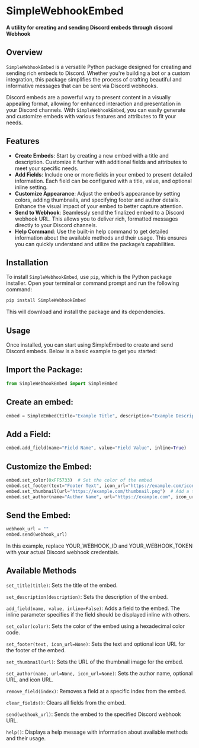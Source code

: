 # SimpleWebhookEmbed

**A utility for creating and sending Discord embeds through discord Webhook**

## Overview

`SimpleWebhookEmbed` is a versatile Python package designed for creating and sending rich embeds to Discord. Whether you're building a bot or a custom integration, this package simplifies the process of crafting beautiful and informative messages that can be sent via Discord webhooks. 

Discord embeds are a powerful way to present content in a visually appealing format, allowing for enhanced interaction and presentation in your Discord channels. With `SimpleWebhookEmbed`, you can easily generate and customize embeds with various features and attributes to fit your needs.

## Features

- **__Create Embeds__**: Start by creating a new embed with a title and description. Customize it further with additional fields and attributes to meet your specific needs.
- **__Add Fields__**: Include one or more fields in your embed to present detailed information. Each field can be configured with a title, value, and optional inline setting.
- **__Customize Appearance__**: Adjust the embed’s appearance by setting colors, adding thumbnails, and specifying footer and author details. Enhance the visual impact of your embed to better capture attention.
- **__Send to Webhook__**: Seamlessly send the finalized embed to a Discord webhook URL. This allows you to deliver rich, formatted messages directly to your Discord channels.
- **__Help Command__**: Use the built-in help command to get detailed information about the available methods and their usage. This ensures you can quickly understand and utilize the package’s capabilities.

## Installation

To install `SimpleWebhookEmbed`, use `pip`, which is the Python package installer. Open your terminal or command prompt and run the following command:

```bash
pip install SimpleWebhookEmbed
```
This will download and install the package and its dependencies.

## Usage
Once installed, you can start using SimpleEmbed to create and send Discord embeds. Below is a basic example to get you started:

## Import the Package:

```python
from SimpleWebhookEmbed import SimpleEmbed
```

## Create an embed:
```python
embed = SimpleEmbed(title="Example Title", description="Example Description")
```


## Add a Field:
```python
embed.add_field(name="Field Name", value="Field Value", inline=True)
```
## Customize the Embed:
```py
embed.set_color(0xFF5733)  # Set the color of the embed
embed.set_footer(text="Footer Text", icon_url="https://example.com/icon.png")  # Add a footer
embed.set_thumbnail(url="https://example.com/thumbnail.png")  # Add a thumbnail
embed.set_author(name="Author Name", url="https://example.com", icon_url="https://example.com/author-icon.png")  # Set the author
```

## Send the Embed:
```python
webhook_url = ""
embed.send(webhook_url)
```

In this example, replace YOUR_WEBHOOK_ID and YOUR_WEBHOOK_TOKEN with your actual Discord webhook credentials.

## Available Methods

`set_title(title)`: Sets the title of the embed.

`set_description(description)`: Sets the description of the embed.

`add_field(name, value, inline=False)`: Adds a field to the embed. The inline parameter specifies if the field should be displayed inline with others.

`set_color(color)`: Sets the color of the embed using a hexadecimal color code.

`set_footer(text, icon_url=None)`: Sets the text and optional icon URL for the footer of the embed.

`set_thumbnail(url)`: Sets the URL of the thumbnail image for the embed.

`set_author(name, url=None, icon_url=None)`: Sets the author name, optional URL, and icon URL.

`remove_field(index)`: Removes a field at a specific index from the embed.

`clear_fields()`: Clears all fields from the embed.

`send(webhook_url)`: Sends the embed to the specified Discord webhook URL.

`help()`: Displays a help message with information about available methods and their usage.
